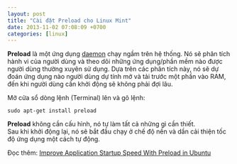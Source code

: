 ```yaml
---
layout: post
title: "Cài đặt Preload cho Linux Mint"
date: 2013-11-02 07:08:09 +0700
categories: [linux]
---
```


**Preload** là một ứng dụng [daemon](https://vegetaz.github.io/ssh/2013/02/08/deamon.html) chạy ngầm trên hệ thống. Nó sẽ phân tích hành vi của người dùng và theo dõi những ứng dụng/phần mềm nào được người dùng thường xuyên sử dụng. Dựa trên các phân tích này, nó sẽ dự đoán ứng dụng nào người dùng dự tính mở và tải trước một phần vào RAM, đến khi người dùng cần khởi động sẽ không phải đợi lâu.

Mở cửa sổ dòng lệnh (Terminal) lên và gõ lệnh:  
```shell
sudo apt-get install preload
```  

**Preload** không cần cấu hình, nó tự làm tất cả những gì cần thiết.  
Sau khi khởi động lại, nó sẽ bắt đầu chạy ở chế độ nền và dần cải thiện tốc độ ứng dụng một cách tự động.  

Đọc thêm: [Improve Application Startup Speed With Preload in Ubuntu](https://itsfoss.com/improve-application-startup-speed-with-preload-in-ubuntu/)
